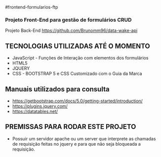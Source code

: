 #frontend-formularios-ftp
### Projeto Front-End para gestão de formulários CRUD
Projeto Back-End https://github.com/Brunomm96/data-wake-api

## **TECNOLOGIAS UTILIZADAS ATÉ O MOMENTO**

* JavaScript - Funções de Interação com elementos dos formulários
* HTML5
* JQUERY
* CSS - BOOTSTRAP 5 e CSS Customizado com o Guia da Marca
  
## Manuais utilizados para consulta
* https://getbootstrap.com/docs/5.0/getting-started/introduction/
* https://plugins.jquery.com/
* https://datatables.net/

## PREMISSAS PARA RODAR ESTE PROJETO
* Possuir um servidor apache ou um server que interprete as chamadas de requisição feitas no jquery e para que não seja bloqueada a requisição.
